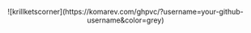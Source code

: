 <p align="center"> ![krillketscorner](https://komarev.com/ghpvc/?username=your-github-username&color=grey)
